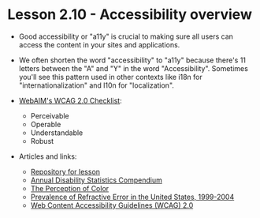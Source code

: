 # Lesson 2.10 - Accessibility overview

* Good accessibility or "a11y" is crucial to making sure all users can access the content in your sites and applications.

* We often shorten the word "accessibility" to "a11y" because there's 11 letters between the "A" and "Y" in the word "Accessibility". Sometimes you'll see this pattern used in other contexts like i18n for "internationalization" and l10n for "localization".


* [WebAIM's WCAG 2.0 Checklist](https://webaim.org/standards/wcag/checklist):
   * Perceivable
   * Operable
   * Understandable
   * Robust


* Articles and links:
   * [Repository for lesson](https://github.com/udacity/ud891)
   * [Annual Disability Statistics Compendium](https://disabilitycompendium.org/)
   * [The Perception of Color](https://www.ncbi.nlm.nih.gov/books/NBK11538/)
   * [Prevalence of Refractive Error in the United States, 1999-2004](https://jamanetwork.com/journals/jamaophthalmology/fullarticle/420707)
   * [Web Content Accessibility Guidelines (WCAG) 2.0](https://www.w3.org/TR/WCAG20/)

